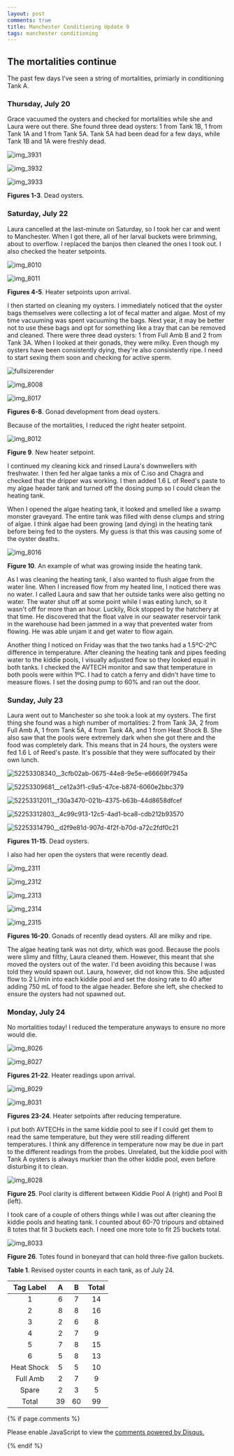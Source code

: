 ```yaml
---
layout: post
comments: true
title: Manchester Conditioning Update 9
tags: manchester conditioning
---
```


## The mortalities continue

The past few days I've seen a string of mortalities, primiarly in conditioning Tank A.

### Thursday, July 20

Grace vacuumed the oysters and checked for mortalities while she and Laura were out there. She found three dead oysters: 1 from Tank 1B, 1 from Tank 1A and 1 from Tank 5A. Tank 5A had been dead for a few days, while Tank 1B and 1A were freshly dead.

![img_3931](https://user-images.githubusercontent.com/22335838/28547956-362788da-7086-11e7-81d4-ccebf325a590.JPG)

![img_3932](https://user-images.githubusercontent.com/22335838/28547958-363c4c02-7086-11e7-8304-9648fe24368f.JPG)

![img_3933](https://user-images.githubusercontent.com/22335838/28547957-362cbddc-7086-11e7-92e4-ccbf4cee5788.JPG)

**Figures 1-3**. Dead oysters.

### Saturday, July 22

Laura cancelled at the last-minute on Saturday, so I took her car and went to Manchester. When I got there, all of her larval buckets were brimming, about to overflow. I replaced the banjos then cleaned the ones I took out. I also checked the heater setpoints.

![img_8010](https://user-images.githubusercontent.com/22335838/28548700-54b992d0-708a-11e7-8b4d-71e632b0309d.JPG)

![img_8011](https://user-images.githubusercontent.com/22335838/28548699-54b4cc14-708a-11e7-8146-0bea63911677.JPG)

**Figures 4-5**. Heater setpoints upon arrival.

I then started on cleaning my oysters. I immediately noticed that the oyster bags themselves were collecting a lot of fecal matter and algae. Most of my time vacuuming was spent vacuuming the bags. Next year, it may be better not to use these bags and opt for something like a tray that can be removed and cleaned. There were three dead oysters: 1 from Full Amb B and 2 from Tank 3A. When I looked at their gonads, they were milky. Even though my oysters have been consistently dying, they're also consistently ripe. I need to start sexing them soon and checking for active sperm.

![fullsizerender](https://user-images.githubusercontent.com/22335838/28548640-ebb8f33e-7089-11e7-82ed-4a436f85b8b3.jpg)

![img_8008](https://user-images.githubusercontent.com/22335838/28548638-ebb50e86-7089-11e7-92db-dc0d6eee4110.JPG)

![img_8017](https://user-images.githubusercontent.com/22335838/28548639-ebb766fe-7089-11e7-8166-bdb11239ab4b.JPG)

**Figures 6-8**. Gonad development from dead oysters.

Because of the mortalities, I reduced the right heater setpoint.

![img_8012](https://user-images.githubusercontent.com/22335838/28548715-6dd27192-708a-11e7-8b6d-1844ae56f62a.JPG)

**Figure 9**. New heater setpoint.

I continued my cleaning kick and rinsed Laura's downwellers with freshwater. I then fed her algae tanks a mix of C.iso and Chagra and checked that the dripper was working. I then added 1.6 L of Reed's paste to my algae header tank and turned off the dosing pump so I could clean the heating tank.

When I opened the algae heating tank, it looked and smelled like a swamp monster graveyard. The entire tank was filled with dense clumps and string of algae. I think algae had been growing (and dying) in the heating tank before being fed to the oysters. My guess is that this was causing some of the oyster deaths.

![img_8016](https://user-images.githubusercontent.com/22335838/28548797-f4532ae0-708a-11e7-99d2-ad625a568fa2.JPG)

**Figure 10**. An example of what was growing inside the heating tank.

As I was cleaning the heating tank, I also wanted to flush algae from the water line. When I increased flow from my heated line, I noticed there was no water. I called Laura and saw that her outside tanks were also getting no water. The water shut off at some point while I was eating lunch, so it wasn't off for more than an hour. Luckily, Rick stopped by the hatchery at that time. He discovered that the float valve in our seawater reservoir tank in the warehouse had been jammed in a way that prevented water from flowing. He was able unjam it and get water to flow again.

Another thing I noticed on Friday was that the two tanks had a 1.5ºC-2ºC difference in temperature. After cleaning the heating tank and pipes feeding water to the kiddie pools, I visually adjusted flow so they looked equal in both tanks. I checked the AVTECH monitor and saw that temperature in both pools were within 1ºC. I had to catch a ferry and didn't have time to measure flows. I set the dosing pump to 60% and ran out the door.

### Sunday, July 23

Laura went out to Manchester so she took a look at my oysters. The first thing she found was a high number of mortalities: 2 from Tank 3A, 2 from Full Amb A, 1 from Tank 5A, 4 from Tank 4A, and 1 from Heat Shock B. She also saw that the pools were extremely dark when she got there and the food was completely dark. This means that in 24 hours, the oysters were fed 1.6 L of Reed's paste. It's possible that they were suffocated by their own lunch.

![52253308340__3cfb02ab-0675-44e8-9e5e-e66669f7945a](https://user-images.githubusercontent.com/22335838/28549102-da928342-708c-11e7-8a81-ccf730ba8248.JPG)

![52253309681__ce12a3f1-c9a5-47ce-b874-6060e2bbc379](https://user-images.githubusercontent.com/22335838/28549099-da7c2f5c-708c-11e7-9b24-b4e2d7727176.JPG)

![52253312011__f30a3470-021b-4375-b63b-44d8658dfcef](https://user-images.githubusercontent.com/22335838/28549101-da923c8e-708c-11e7-878e-5480999ccbc4.JPG)

![52253312803__4c99c913-12c5-4ad1-bca8-cdb212b93570](https://user-images.githubusercontent.com/22335838/28549098-da781674-708c-11e7-88fd-8c929fd6d19e.JPG)

![52253314790__d2f9e81d-907d-4f2f-b70d-a72c2fdf0c21](https://user-images.githubusercontent.com/22335838/28549100-da7da90e-708c-11e7-8e4b-698053f65294.JPG)

**Figures 11-15**. Dead oysters.

I also had her open the oysters that were recently dead.

![img_2311](https://user-images.githubusercontent.com/22335838/28549124-f1bc2c08-708c-11e7-8f3d-afc315ed91e0.JPG)

![img_2312](https://user-images.githubusercontent.com/22335838/28549122-f1ba8466-708c-11e7-87e7-c98d0e66f71a.JPG)

![img_2313](https://user-images.githubusercontent.com/22335838/28549120-f1b3e192-708c-11e7-868d-1278241bc2f9.JPG)

![img_2314](https://user-images.githubusercontent.com/22335838/28549121-f1b49cd6-708c-11e7-9ae1-b9b6ab911d91.JPG)

![img_2315](https://user-images.githubusercontent.com/22335838/28549123-f1bb4f40-708c-11e7-9099-4d2f35539e35.JPG)

**Figures 16-20**. Gonads of recently dead oysters. All are milky and ripe.

The algae heating tank was not dirty, which was good. Because the pools were slimy and filthy, Laura cleaned them. However, this meant that she moved the oysters out of the water. I'd been avoiding this because I was told they would spawn out. Laura, however, did not know this. She adjusted flow to 2 L/min into each kiddie pool and set the dosing rate to 40 after adding 750 mL of food to the algae header. Before she left, she checked to ensure the oysters had not spawned out.

### Monday, July 24

No mortalities today! I reduced the temperature anyways to ensure no more would die. 

![img_8026](https://user-images.githubusercontent.com/22335838/28550314-d34ca34e-7094-11e7-86ad-6fb1ea3708fb.JPG)

![img_8027](https://user-images.githubusercontent.com/22335838/28550315-d353138c-7094-11e7-873e-f881c7cb3d16.JPG)

**Figures 21-22**. Heater readings upon arrival.

![img_8029](https://user-images.githubusercontent.com/22335838/28550332-ebe31d98-7094-11e7-90c4-9da3e5146c36.JPG)

![img_8031](https://user-images.githubusercontent.com/22335838/28550331-ebe119f8-7094-11e7-9815-bbbe823e5af4.JPG)

**Figures 23-24**. Heater setpoints after reducing temperature.

I put both AVTECHs in the same kiddie pool to see if I could get them to read the same temperature, but they were still reading different temperatures. I think any difference in temperature now may be due in part to the different readings from the probes. Unrelated, but the kiddie pool with Tank A oysters is always murkier than the other kiddie pool, even before disturbing it to clean.

![img_8028](https://user-images.githubusercontent.com/22335838/28550406-6af83d8e-7095-11e7-988b-87770f47dae5.JPG)

**Figure 25**. Pool clarity is different between Kiddie Pool A (right) and Pool B (left).

I took care of a couple of others things while I was out after cleaning the kiddie pools and heating tank. I counted about 60-70 tripours and obtained 8 totes that fit 3 buckets each. I need one more tote to fit 25 buckets total.

![img_8033](https://user-images.githubusercontent.com/22335838/28550417-856eb03a-7095-11e7-9dde-5d295c973447.JPG)

**Figure 26**. Totes found in boneyard that can hold three-five gallon buckets.

**Table 1**. Revised oyster counts in each tank, as of July 24.

|  Tag Label |  A |  B | Total |
|:----------:|:--:|:--:|:-----:|
|      1     |  6 |  7 |   14  |
|      2     |  8 |  8 |   16  |
|      3     |  2 |  6 |    8  |
|      4     |  2 |  7 |    9  |
|      5     |  7 |  8 |   15  |
|      6     |  5 |  8 |   13  |
| Heat Shock |  5 |  5 |   10  |
|  Full Amb  |  2 |  7 |    9  |
|    Spare   |  2 |  3 |    5  |
|    Total   | 39 | 60 |   99  |

{% if page.comments %}

<div id="disqus_thread"></div>
<script>

/**
*  RECOMMENDED CONFIGURATION VARIABLES: EDIT AND UNCOMMENT THE SECTION BELOW TO INSERT DYNAMIC VALUES FROM YOUR PLATFORM OR CMS.
*  LEARN WHY DEFINING THESE VARIABLES IS IMPORTANT: https://disqus.com/admin/universalcode/#configuration-variables*/
/*
var disqus_config = function () {
this.page.url = PAGE_URL;  // Replace PAGE_URL with your page's canonical URL variable
this.page.identifier = PAGE_IDENTIFIER; // Replace PAGE_IDENTIFIER with your page's unique identifier variable
};
*/
(function() { // DON'T EDIT BELOW THIS LINE
var d = document, s = d.createElement('script');
s.src = 'https://the-responsible-grad-student.disqus.com/embed.js';
s.setAttribute('data-timestamp', +new Date());
(d.head || d.body).appendChild(s);
})();
</script>
<noscript>Please enable JavaScript to view the <a href="https://disqus.com/?ref_noscript">comments powered by Disqus.</a></noscript>

{% endif %}

<script id="dsq-count-scr" src="//the-responsible-grad-student.disqus.com/count.js" async></script>

